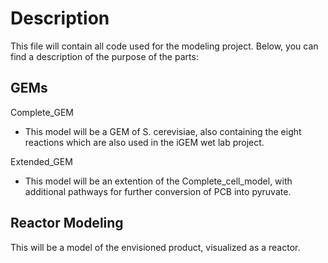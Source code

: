 # Description
This file will contain all code used for the modeling project. Below, you can find a description of the purpose of the parts:

## GEMs

Complete_GEM
- This model will be a GEM of S. cerevisiae, also containing the eight reactions which are also used in the iGEM wet lab project. 

Extended_GEM
- This model will be an extention of the Complete_cell_model, with additional pathways for further conversion of PCB into pyruvate.

##  Reactor Modeling
This will be a model of the envisioned product, visualized as a reactor. 
